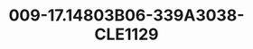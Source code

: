 ---
title: 009-17.14803B06-339A3038-CLE1129
image: 009-17.14803B06-339A3038-CLE1129.png
brand: classic-collection
layout: vestito
---